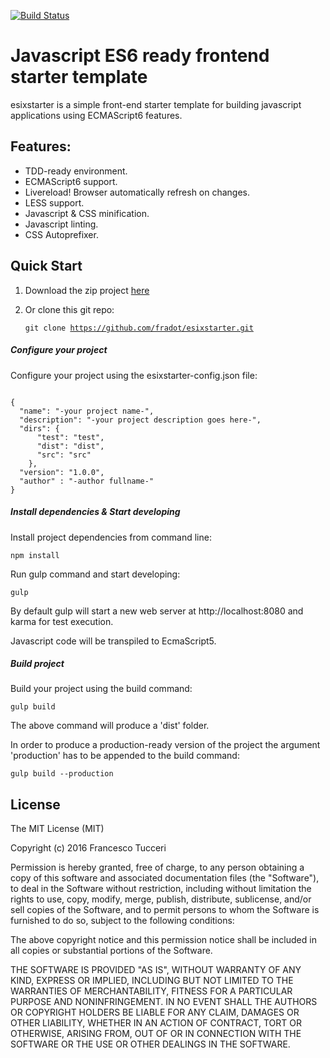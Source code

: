 [![Build Status](https://travis-ci.org/fradot/esixstarter.svg?branch=master)](https://travis-ci.org/fradot/esixstarter)

# Javascript ES6 ready frontend starter template

esixstarter is a simple front-end starter template for building javascript applications using ECMAScript6 features.

## Features:

- TDD-ready environment.
- ECMAScript6 support.
- Livereload! Browser automatically refresh on changes.
- LESS support.   
- Javascript & CSS minification.
- Javascript linting.
- CSS Autoprefixer.

## Quick Start
1. Download the zip project <a href="https://github.com/fradot/esixstarter/archive/master.zip">here</a>

2. Or clone this git repo: <pre><code>git clone https://github.com/fradot/esixstarter.git</code></pre>

##### Configure your project
Configure your project using the esixstarter-config.json file:

<pre><code>
{
  "name": "-your project name-",
  "description": "-your project description goes here-",
  "dirs": {
      "test": "test",
      "dist": "dist",
      "src": "src"
    },
  "version": "1.0.0",
  "author" : "-author fullname-"
}
</code></pre>

##### Install dependencies & Start developing

Install project dependencies from command line:
<pre><code>npm install</code></pre>

Run gulp command and start developing:
<pre><code>gulp</code></pre>

By default gulp will start a new web server at http://localhost:8080 and karma for test execution.

Javascript code will be transpiled to EcmaScript5.

##### Build project
Build your project using the build command:
<pre><code>gulp build</code></pre>

The above command will produce a 'dist' folder.

In order to produce a production-ready version of the project the argument 'production' has to be appended to the build command:
<pre><code>gulp build --production</code></pre>

## License

The MIT License (MIT)

Copyright (c) 2016 Francesco Tucceri

Permission is hereby granted, free of charge, to any person obtaining a copy
of this software and associated documentation files (the "Software"), to deal
in the Software without restriction, including without limitation the rights
to use, copy, modify, merge, publish, distribute, sublicense, and/or sell
copies of the Software, and to permit persons to whom the Software is
furnished to do so, subject to the following conditions:

The above copyright notice and this permission notice shall be included in all
copies or substantial portions of the Software.

THE SOFTWARE IS PROVIDED "AS IS", WITHOUT WARRANTY OF ANY KIND, EXPRESS OR
IMPLIED, INCLUDING BUT NOT LIMITED TO THE WARRANTIES OF MERCHANTABILITY,
FITNESS FOR A PARTICULAR PURPOSE AND NONINFRINGEMENT. IN NO EVENT SHALL THE
AUTHORS OR COPYRIGHT HOLDERS BE LIABLE FOR ANY CLAIM, DAMAGES OR OTHER
LIABILITY, WHETHER IN AN ACTION OF CONTRACT, TORT OR OTHERWISE, ARISING FROM,
OUT OF OR IN CONNECTION WITH THE SOFTWARE OR THE USE OR OTHER DEALINGS IN THE
SOFTWARE.
